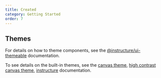 ```yaml
---
title: Created
category: Getting Started
order: 7
---
```


## Themes

For details on how to theme components, see the [@instructure/ui-themeable](#ui-themeable) documentation.

To see details on the built-in themes,
see the [canvas theme](#canvas), [high contrast canvas theme](#canvas-high-contrast), [instructure](#instructure) documentation.
